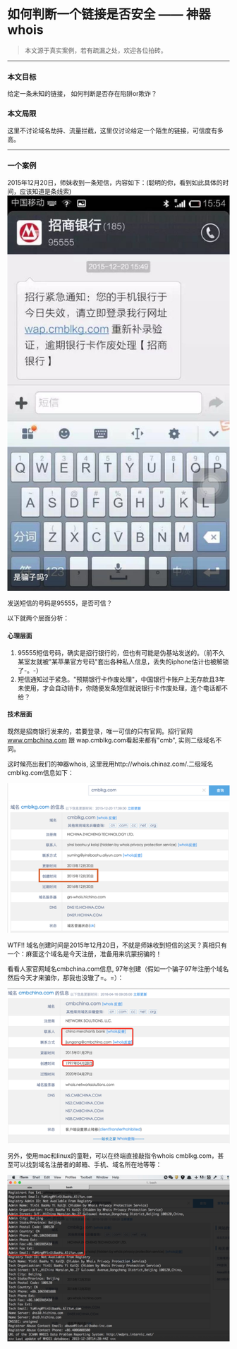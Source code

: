 # 如何判断一个链接是否安全 —— 神器whois

> 本文源于真实案例，若有疏漏之处，欢迎各位拍砖。

---

### 本文目标

给定一条未知的链接， 如何判断是否存在陷阱or欺诈？

### 本文局限

这里不讨论域名劫持、流量拦截，这里仅讨论给定一个陌生的链接，可信度有多高。

---

### 一个案例

2015年12月20日，师妹收到一条短信，内容如下：(聪明的你，看到如此具体的时间，应该知道是条线索)
![](https://github.com/ouyongchu/dark-tricks/blob/master/images/message.JPG)

发送短信的号码是95555，是否可信？

以下就两个层面分析：

#### 心理层面

1. 95555短信号码，确实是招行银行的，但也有可能是伪基站发送的。（前不久某室友就被"某苹果官方号码"套出各种私人信息，丢失的iphone估计也被解锁了-。-）
2. 短信通知过于紧急。"预期银行卡作废处理"，中国银行卡账户上无存款且3年未使用，才会自动销卡，你随便发条短信就说银行卡作废处理，连个电话都不给？

#### 技术层面

既然是招商银行发来的，若要登录，唯一可信的只有官网。招行官网 www.cmbchina.com 跟 wap.cmblkg.com看起来都有"cmb", 实则二级域名不同。

这时候亮出我们的神器whois, 这里我用http://whois.chinaz.com/.二级域名cmblkg.com信息如下：

![](https://raw.githubusercontent.com/ouyongchu/dark-tricks/master/images/cmblkg.com.png)

WTF!! 域名创建时间是2015年12月20日，不就是师妹收到短信的这天？真相只有一个：麻蛋这个域名是今天注册，准备用来坑蒙拐骗的！

看看人家官网域名cmbchina.com信息, 97年创建（假如一个骗子97年注册个域名然后今天才来骗你，那我也没辙了=。=）：

![](https://raw.githubusercontent.com/ouyongchu/dark-tricks/master/images/cmbchina.com.jpg)


另外，使用mac和linux的童鞋，可以在终端直接敲指令whois cmblkg.com，甚至可以找到域名注册者的邮箱、手机、域名所在地等等：

![](https://raw.githubusercontent.com/ouyongchu/dark-tricks/master/images/whois.jpg)
